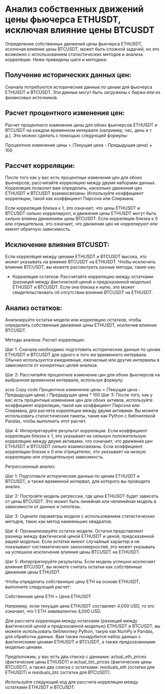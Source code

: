 # Анализ собственных движений цены фьючерса ETHUSDT, исключая влияние цены BTCUSDT

Определение собственных движений цены фьючерса ETHUSDT, исключая влияние цены BTCUSDT, может быть сложной задачей, но это возможно с использованием статистических методов и анализа корреляции. Ниже приведены шаги и методика:

## Получение исторических данных цен:

Сначала потребуются исторические данные по ценам для фьючерса ETHUSDT и BTCUSDT. Эти данные могут быть загружены с биржи или из финансовых источников.

## Расчет процентного изменения цен:

Расчет процентного изменения цены для обоих фьючерсов ETHUSDT и BTCUSDT на каждом временном интервале (например, час, день и т. д.). Это можно сделать с помощью следующей формулы:

Процентное изменение цены = (Текущая цена - Предыдущая цена) × 100


## Рассчет корреляции:

После того как у вас есть процентные изменения цен для обоих фьючерсов, рассчитайте корреляцию между двумя наборами данных. Корреляция позволит вам определить, насколько движения цен ETHUSDT и BTCUSDT взаимосвязаны. Используйте коэффициент корреляции, такой как коэффициент Пирсона или Спирмана.

Если корреляция близка к 1, это означает, что цены ETHUSDT и BTCUSDT сильно коррелируют, и движения цены ETHUSDT могут быть сильно влияны движением цены BTCUSDT. Если корреляция близка к 0 или отрицательна, это означает, что движения цен не коррелируют или имеют обратную зависимость.

## Исключение влияния BTCUSDT:

Если корреляция между ценами ETHUSDT и BTCUSDT высока, это может указывать на влияние BTCUSDT на ETHUSDT. Чтобы исключить влияние BTCUSDT, вы можете рассмотреть разные методы, такие как:

- Корреляция остатков: Рассчитайте корреляцию между остатками (разницей между фактической ценой и предсказанной моделью) ETHUSDT и BTCUSDT. Если она близка к нулю, это может свидетельствовать об отсутствии влияния BTCUSDT на ETHUSDT.

## Анализ остатков:

Анализируйте остатки модели или корреляцию остатков, чтобы определить собственные движения цены ETHUSDT, исключив влияние BTCUSDT.

Методы анализа:
Расчет корреляции:

Шаг 1: Сначала необходимо подготовить исторические данные по ценам ETHUSDT и BTCUSDT для одного и того же временного интервала. Обычно используются ежедневные, ежечасные или другие интервалы в зависимости от конкретных целей анализа.

Шаг 2: Рассчитайте процентное изменение цен для обоих фьючерсов на выбранном временном интервале, используя формулу:

scss
Copy code
Процентное изменение цены = (Текущая цена - Предыдущая цена) / Предыдущая цена * 100
Шаг 3: После того, как у вас есть процентные изменения цен для обоих активов, используйте коэффициент корреляции, такой как коэффициент Пирсона или Спирмана, для расчета корреляции между двумя активами. Вы можете использовать статистические пакеты, такие как Python с библиотекой Pandas, чтобы выполнить этот расчет.

Шаг 4: Интерпретируйте результат корреляции. Если коэффициент корреляции близок к 1, это указывает на сильную положительную корреляцию между двумя активами, что означает, что движения цен ETHUSDT и BTCUSDT сильно взаимосвязаны. Если коэффициент корреляции близок к 0 или отрицателен, это указывает на низкую корреляцию или отрицательную зависимость.

Регрессионный анализ:

Шаг 1: Подготовьте исторические данные по ценам ETHUSDT и BTCUSDT, а также временной интервал, для которого вы проводите анализ.

Шаг 2: Постройте модель регрессии, где цена ETHUSDT будет зависеть от цены BTCUSDT. Это может быть линейная или нелинейная модель в зависимости от данных и гипотезы.

Шаг 3: Оцените параметры модели с использованием статистических методов, таких как метод наименьших квадратов.

Шаг 4: Проанализируйте остатки модели. Остатки представляют разницу между фактической ценой ETHUSDT и ценой, предсказанной вашей моделью. Если остатки имеют случайный характер и не показывают систематических закономерностей, это может указывать на успешное исключение влияния цены BTCUSDT на ETHUSDT.

Шаг 5: Интерпретируйте результаты. Если модель успешно исключает влияние BTCUSDT, вы можете считать остатки как собственные движения цены ETHUSDT.


Чтобы определить собственную цену ETH на основе ETHUSDT, выполните следующий расчет:

Собственная цена ETH = Цена ETHUSDT

Например, если текущая цена ETHUSDT составляет 4,000 USD, то это означает, что 1 ETH эквивалентно 4,000 USD.




Для рассчета корреляции между остатками (разницей между фактической ценой и предсказанной моделью) ETHUSDT и BTCUSDT, вы можете использовать библиотеку Python, такую как NumPy и Pandas, для обработки данных. Вам также понадобится набор данных с фактическими ценами ETHUSDT и BTCUSDT, а также предсказанными моделью ценами.

Предположим, у вас есть два списка с данными: actual_eth_prices (фактические цены ETHUSDT) и actual_btc_prices (фактические цены BTCUSDT), а также два списка с остатками: residuals_eth (остатки для ETHUSDT) и residuals_btc (остатки для BTCUSDT).

Используйте следующий код для рассчета корреляции между остатками ETHUSDT и BTCUSDT:


